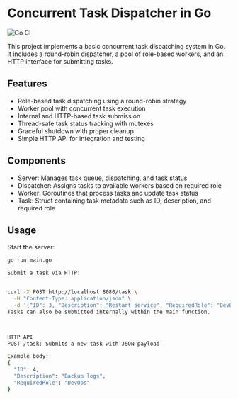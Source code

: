 # Concurrent Task Dispatcher in Go

![Go CI](https://github.com/galweinberg/go-task-server/actions/workflows/go.yml/badge.svg)

This project implements a basic concurrent task dispatching system in Go. It includes a round-robin dispatcher, a pool of role-based workers, and an HTTP interface for submitting tasks.

## Features

- Role-based task dispatching using a round-robin strategy
- Worker pool with concurrent task execution
- Internal and HTTP-based task submission
- Thread-safe task status tracking with mutexes
- Graceful shutdown with proper cleanup
- Simple HTTP API for integration and testing

## Components

- Server: Manages task queue, dispatching, and task status
- Dispatcher: Assigns tasks to available workers based on required role
- Worker: Goroutines that process tasks and update task status
- Task: Struct containing task metadata such as ID, description, and required role

## Usage

Start the server:

```bash
go run main.go

Submit a task via HTTP:


curl -X POST http://localhost:8080/task \
  -H "Content-Type: application/json" \
  -d '{"ID": 3, "Description": "Restart service", "RequiredRole": "DevOps"}'
Tasks can also be submitted internally within the main function.



HTTP API
POST /task: Submits a new task with JSON payload

Example body:
{
  "ID": 4,
  "Description": "Backup logs",
  "RequiredRole": "DevOps"
}
